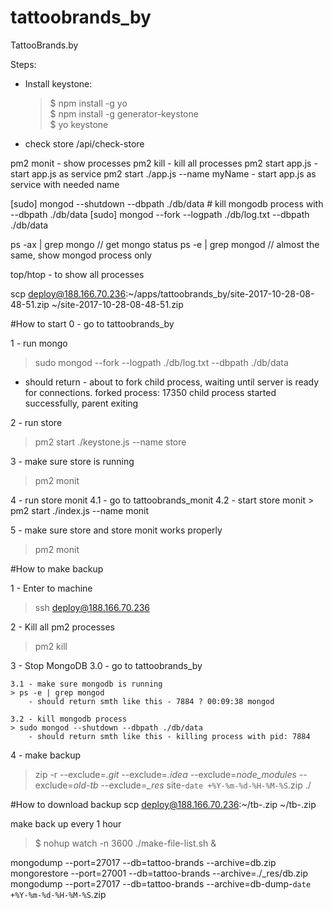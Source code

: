 # tattoobrands_by
TattooBrands.by

Steps:

- Install keystone:
    >$ npm install -g yo \
    $ npm install -g generator-keystone \
    $ yo keystone

- check store
/api/check-store

pm2 monit - show processes
pm2 kill - kill all processes
pm2 start app.js - start app.js as service
pm2 start ./app.js --name myName - start app.js as service with needed name

[sudo] mongod --shutdown --dbpath ./db/data # kill mongodb process with --dbpath ./db/data
[sudo] mongod --fork --logpath ./db/log.txt --dbpath ./db/data

ps -ax | grep mongo // get mongo status
ps -e | grep mongod // almost the same, show mongod process only

top/htop - to show all processes

scp deploy@188.166.70.236:~/apps/tattoobrands_by/site-2017-10-28-08-48-51.zip ~/site-2017-10-28-08-48-51.zip

#How to start
0 - go to tattoobrands_by

1 - run mongo

> sudo mongod --fork --logpath ./db/log.txt --dbpath ./db/data
- should return - about to fork child process, waiting until server is ready for connections.
                  forked process: 17350
                  child process started successfully, parent exiting

2 - run store
> pm2 start ./keystone.js --name store

3 - make sure store is running
> pm2 monit

4 - run store monit
    4.1 - go to tattoobrands_monit
    4.2 - start store monit
    > pm2 start ./index.js --name monit

5 - make sure store and store monit works properly
> pm2 monit


#How to make backup

1 - Enter to machine
> ssh deploy@188.166.70.236

2 - Kill all pm2 processes
> pm2 kill

3 - Stop MongoDB
    3.0 - go to tattoobrands_by

    3.1 - make sure mongodb is running
    > ps -e | grep mongod
        - should return smth like this - 7884 ? 00:09:38 mongod

    3.2 - kill mongodb process
    > sudo mongod --shutdown --dbpath ./db/data
        - should return smth like this - killing process with pid: 7884

4 - make backup
> zip -r --exclude=*.git* --exclude=*.idea* --exclude=*node_modules* --exclude=*old-tb* --exclude=*_res* site-`date +%Y-%m-%d-%H-%M-%S`.zip ./

#How to download backup
scp deploy@188.166.70.236:~/tb-<date>.zip ~/tb-<date>.zip

make back up every 1 hour
> $ nohup watch -n 3600 ./make-file-list.sh &

mongodump --port=27017 --db=tattoo-brands --archive=db.zip
mongorestore --port=27001 --db=tattoo-brands --archive=./_res/db.zip
mongodump --port=27017 --db=tattoo-brands --archive=db-dump-`date +%Y-%m-%d-%H-%M-%S`.zip
